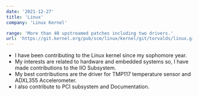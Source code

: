 ```yaml
---
date: '2021-12-27'
title: 'Linux'
company: 'Linux Kernel'

range: 'More than 40 upstreamed patches including two drivers.'
url: 'https://git.kernel.org/pub/scm/linux/kernel/git/torvalds/linux.git/log/?qt=author&q=puranjay+mohan'
---
```


- I have been contributing to the Linux kernel since my sophomore year.
- My interests are related to hardware and embedded systems so, I have made contributions to the IIO Subsystem.
- My best contributions are the driver for TMP117 temperature sensor and ADXL355 Accelerometer.
- I also contribute to PCI subsystem and Documentation.
